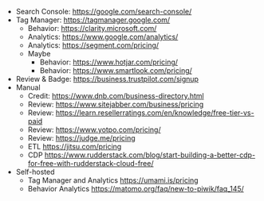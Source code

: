 - Search Console: https://google.com/search-console/
- Tag Manager: https://tagmanager.google.com/
	- Behavior: https://clarity.microsoft.com/
	- Analytics: https://www.google.com/analytics/
	- Analytics: https://segment.com/pricing/
	- Maybe
		- Behavior: https://www.hotjar.com/pricing/
		- Behavior: https://www.smartlook.com/pricing/
- Review & Badge: https://business.trustpilot.com/signup
- Manual
	- Credit: https://www.dnb.com/business-directory.html
	- Review: https://www.sitejabber.com/business/pricing
	- Review: https://learn.resellerratings.com/en/knowledge/free-tier-vs-paid
	- Review: https://www.yotpo.com/pricing/
	- Review: https://judge.me/pricing
	- ETL https://jitsu.com/pricing
	- CDP https://www.rudderstack.com/blog/start-building-a-better-cdp-for-free-with-rudderstack-cloud-free/
- Self-hosted
	- Tag Manager and Analytics https://umami.is/pricing
	- Behavior Analytics https://matomo.org/faq/new-to-piwik/faq_145/
